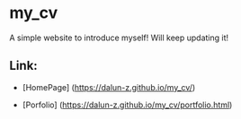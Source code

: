 # my_cv

A simple website to introduce myself! Will keep updating it!

## Link: 

-  [HomePage] (https://dalun-z.github.io/my_cv/)

-  [Porfolio] (https://dalun-z.github.io/my_cv/portfolio.html)